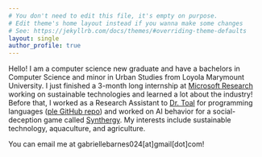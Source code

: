```yaml
---
# You don't need to edit this file, it's empty on purpose.
# Edit theme's home layout instead if you wanna make some changes
# See: https://jekyllrb.com/docs/themes/#overriding-theme-defaults
layout: single
author_profile: true
---
```


Hello! I am a computer science new graduate and have a bachelors in Computer Science and minor in Urban Studies from Loyola Marymount University. I just finished a 3-month long internship at [Microsoft Research](https://www.microsoft.com/en-us/research/) working on sustainable technologies and learned a lot about the industry! Before that, I worked as a Research Assistant to [Dr. Toal](https://cse.lmu.edu/department/computerscience/faculty/?expert=ray.toal) for programming languages ([ple GitHub repo](https://github.com/rtoal/ple)) and worked on AI behavior for a social-deception game called [Synthergy](https://www.synthergy.us/about). My interests include sustainable technology, aquaculture, and agriculture.

You can email me at gabriellebarnes024[at]gmail[dot]com!
